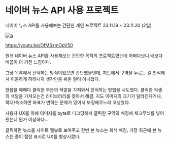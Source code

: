# 네이버 뉴스 API 사용 프로젝트

네이버 뉴스 API를 사용해보는 간단한 개인 프로젝트
23.11.19 ~ 23.11.20 (2일)

[![a](http://img.youtube.com/vi/OfM6zmOpV50/0.jpg)](https://www.youtube.com/watch?v=OfM6zmOpV50?t=0s)

https://youtu.be/OfM6zmOpV50


원래 네이버 뉴스 API를 사용해보는 간단한 목적의 프로젝트였는데 어쩌다보니 배보다 배꼽이 더 커진 느낌이다.

그냥 목록에서 선택하는 방식이었으면 간단했을텐데,
지도에서 구역을 누르는 걸 인식해서 이동하게 하려니까 생각만큼 쉬운 일이 아니었다.

한참을 헤메다 클릭한 부분의 색깔을 가져와서 인식하는 방법을 시도했다.
클릭한 픽셀의 색깔을 가져오는건 라이브러리를 찾아서 해결.
지도 이미지의 크기가 달라진다거나, 확대/축소하면 좌표가 변하는 문제가 있어서 보정해주느라 고생했다.

사용자 UX를 위해 이미지를 byte로 디코딩해서 클릭한 구역의 배경에 체크무늬를 넣어줬는데 뭔가 이상하다...

클릭하면 뉴스를 사이트 웹뷰로 보여주고
한번 본 뉴스는 회색 배경, 가장 최근에 본 뉴스는 종이 접힌 표시로 UX를 향상시켰다.
